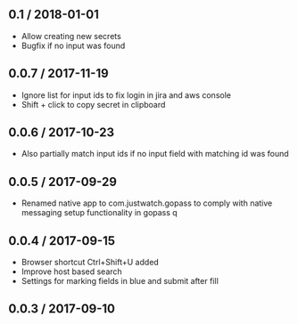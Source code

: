 ## 0.1 / 2018-01-01

* Allow creating new secrets
* Bugfix if no input was found

## 0.0.7 / 2017-11-19

* Ignore list for input ids to fix login in jira and aws console
* Shift + click to copy secret in clipboard

## 0.0.6 / 2017-10-23

* Also partially match input ids if no input field with matching id was found

## 0.0.5 / 2017-09-29

* Renamed native app to com.justwatch.gopass to comply with native messaging setup functionality in gopass q

## 0.0.4 / 2017-09-15

* Browser shortcut Ctrl+Shift+U added
* Improve host based search
* Settings for marking fields in blue and submit after fill
 
## 0.0.3 / 2017-09-10
